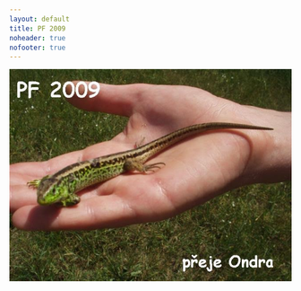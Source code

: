 ```yaml
---
layout: default
title: PF 2009
noheader: true
nofooter: true
---
```


![PF 2012](/static/content/pf2009/pf2009.jpg)

